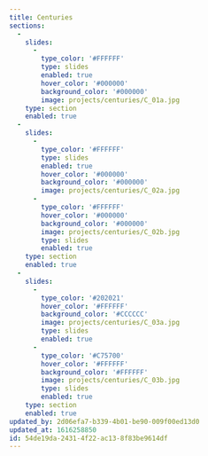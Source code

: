 ```yaml
---
title: Centuries
sections:
  -
    slides:
      -
        type_color: '#FFFFFF'
        type: slides
        enabled: true
        hover_color: '#000000'
        background_color: '#000000'
        image: projects/centuries/C_01a.jpg
    type: section
    enabled: true
  -
    slides:
      -
        type_color: '#FFFFFF'
        type: slides
        enabled: true
        hover_color: '#000000'
        background_color: '#000000'
        image: projects/centuries/C_02a.jpg
      -
        type_color: '#FFFFFF'
        hover_color: '#000000'
        background_color: '#000000'
        image: projects/centuries/C_02b.jpg
        type: slides
        enabled: true
    type: section
    enabled: true
  -
    slides:
      -
        type_color: '#202021'
        hover_color: '#FFFFFF'
        background_color: '#CCCCCC'
        image: projects/centuries/C_03a.jpg
        type: slides
        enabled: true
      -
        type_color: '#C75700'
        hover_color: '#FFFFFF'
        background_color: '#FFFFFF'
        image: projects/centuries/C_03b.jpg
        type: slides
        enabled: true
    type: section
    enabled: true
updated_by: 2d06efa7-b339-4b01-be90-009f00ed13d0
updated_at: 1616258850
id: 54de19da-2431-4f22-ac13-8f83be9614df
---
```

